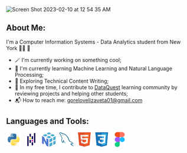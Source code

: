 <img align="center" width="900" alt="Screen Shot 2023-02-10 at 12 54 35 AM" src="https://user-images.githubusercontent.com/88107066/218012936-700a6d69-ed5d-483a-ab15-7c9735f1cfbf.png">


## About Me:
I'm a Computer Information Systems - Data Analytics student from New York :woman_student: :statue_of_liberty:
- :magic_wand: I'm currently working on something cool;
- :robot: I'm currently learning Machine Learning and Natural Language Processing;
- :memo: Exploring Technical Content Writing;
- :handshake: In my free time, I contribute to [DataQuest](https://www.dataquest.io/) learning community by reviewing projects and helping other students;
- :mailbox_with_mail: How to reach me: gorelovelizaveta01@gmail.com

## Languages and Tools:
<div>
  <img src="https://github.com/devicons/devicon/blob/master/icons/python/python-original.svg" title="Python" alt="Python" width="40" height="40"/>&nbsp;
  <img src="https://github.com/devicons/devicon/blob/master/icons/pandas/pandas-original.svg" title="pandas" alt="pandas" width="40" height="40"/>&nbsp;
  <img src="https://github.com/devicons/devicon/blob/master/icons/numpy/numpy-original.svg" title="NumPy" alt="NumPy" width="40" height="40"/>&nbsp;
  <img src="https://github.com/devicons/devicon/blob/master/icons/mysql/mysql-original.svg" title="MySQL" alt="MySQL" width="40" height="40"/>&nbsp;
  <img src="https://github.com/devicons/devicon/blob/master/icons/html5/html5-original.svg" title="HTML5" alt="HTML5" width="40" height="40"/>&nbsp;
  <img src="https://github.com/devicons/devicon/blob/master/icons/css3/css3-original.svg" title="CSS3" alt="CSS3" width="40" height="40"/>&nbsp;
  <img src="https://github.com/devicons/devicon/blob/master/icons/figma/figma-original.svg" title="Figma" alt="Figma" width="40" height="40"/>&nbsp;
  
</div>
